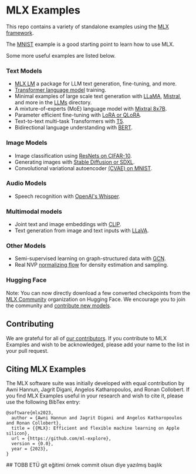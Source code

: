 # MLX Examples

This repo contains a variety of standalone examples using the [MLX
framework](https://github.com/ml-explore/mlx).

The [MNIST](mnist) example is a good starting point to learn how to use MLX.

Some more useful examples are listed below.

### Text Models 

- [MLX LM](llms/README.md) a package for LLM text generation, fine-tuning, and more.
- [Transformer language model](transformer_lm) training.
- Minimal examples of large scale text generation with [LLaMA](llms/llama),
  [Mistral](llms/mistral), and more in the [LLMs](llms) directory.
- A mixture-of-experts (MoE) language model with [Mixtral 8x7B](llms/mixtral).
- Parameter efficient fine-tuning with [LoRA or QLoRA](lora).
- Text-to-text multi-task Transformers with [T5](t5).
- Bidirectional language understanding with [BERT](bert).

### Image Models 

- Image classification using [ResNets on CIFAR-10](cifar).
- Generating images with [Stable Diffusion or SDXL](stable_diffusion).
- Convolutional variational autoencoder [(CVAE) on MNIST](cvae).

### Audio Models

- Speech recognition with [OpenAI's Whisper](whisper).

### Multimodal models

- Joint text and image embeddings with [CLIP](clip).
- Text generation from image and text inputs with [LLaVA](llava).

### Other Models 

- Semi-supervised learning on graph-structured data with [GCN](gcn).
- Real NVP [normalizing flow](normalizing_flow) for density estimation and
  sampling.

### Hugging Face

Note: You can now directly download a few converted checkpoints from the [MLX
Community](https://huggingface.co/mlx-community) organization on Hugging Face.
We encourage you to join the community and [contribute new
models](https://github.com/ml-explore/mlx-examples/issues/155).

## Contributing 

We are grateful for all of [our
contributors](ACKNOWLEDGMENTS.md#Individual-Contributors). If you contribute
to MLX Examples and wish to be acknowledged, please add your name to the list in your
pull request.

## Citing MLX Examples

The MLX software suite was initially developed with equal contribution by Awni
Hannun, Jagrit Digani, Angelos Katharopoulos, and Ronan Collobert. If you find
MLX Examples useful in your research and wish to cite it, please use the following
BibTex entry:

```
@software{mlx2023,
  author = {Awni Hannun and Jagrit Digani and Angelos Katharopoulos and Ronan Collobert},
  title = {{MLX}: Efficient and flexible machine learning on Apple silicon},
  url = {https://github.com/ml-explore},
  version = {0.0},
  year = {2023},
}
```


## TOBB ETÜ git eğitimi örnek commit olsun diye yazılmış başlık